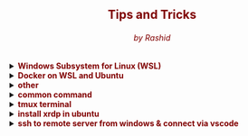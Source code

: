 <center> <h2 style="color:Maroon;">Tips and Tricks</h2> </center>
<center> <h6 style="color:Maroon;">by Rashid</h6> </center>


<details>
<summary><b style="color:Maroon;">Windows Subsystem for Linux (WSL)</b></summary>

**Enable the Windows Subsystem for Linux:**
<sub>Open PowerShell as Administrator (Start menu > PowerShell > right-click > Run as Administrator) and enter this command or enable manually from Control Pannel:
<sub>

```powershell
dism.exe /online /enable-feature /featurename:Microsoft-Windows-Subsystem-Linux /all /norestart
dism.exe /online /enable-feature /featurename:VirtualMachinePlatform /all /norestart
```

<sub>Install WSL command and set to WSL 2 by default<sub>

```powershell
wsl --install
wsl --update
wsl --status
wsl --version
wsl --set-default-version 2
```
<sub>Install Windows Subsystem for Linux (WSL) Distribution using Command<sub>

```powershell
wsl --list --online
# install distribution
wsl --install -d <distroName>
# list of distribution
wsl -l -v
# start distribution
wsl -d <distroName>
# logout distribution
wsl --terminate <distroName>
# uninstall distribution with below command and remove from app
wsl --unregister <distroName>
rm -rf <distro location>
```
<sub> default locaiton of online destro:: C:\Users\islam.rashidul\AppData\Local\Packages\CanonicalGroupLimited.Ubuntu22.04LTS_79rhkp1fndgsc\LocalState</sub>

**Enable same/different version multiple distribution in WSL**

```powershell
wsl -l -v
# export current distribution (Ubuntu-22.04)  
wsl --export Ubuntu-22.04 D:\Software\OS\wsl-distribution\ubuntu-empty.tar.gz
# import distribution (Ubuntu-test-base) from local
wsl --import Ubuntu-test-base D:\Software\OS\wsl-distribution\test-base D:\Software\OS\wsl-distribution\ubuntu-empty.tar.gz
wsl -d Ubuntu-test-base
# import distribution (Ubuntu-test-base-2) from local
wsl --import Ubuntu-test-base-2 D:\Software\OS\wsl-distribution\test-base-2 D:\Software\OS\wsl-distribution\ubuntu-empty.tar.gz
wsl -d Ubuntu-test-base-2
```
**or**
<sub>get distribution manually from below link<sub>

https://cloud-images.ubuntu.com/wsl/

<sub>Must use powershell and following command to download the Ubuntu WSL tarball</sub> 

```powershell
Remove-Item alias:curl
# cd to download location D:\Software\OS\wsl-distribution
curl (("https://cloud-images.ubuntu.com",
"wsl/jammy/current",
"ubuntu-jammy-wsl-amd64-wsl.rootfs.tar.gz") -join "/") `
--output ubuntu-jammy-wsl-amd64-wsl.rootfs.tar.gz 
# wsl --import <Distribution Name> <Installation Folder> <Ubuntu WSL2 Image Tarball path>
wsl --import Ubuntu-22.04-test D:\Software\OS\wsl-distribution\test-base-3 D:\Software\OS\wsl-distribution\ubuntu-jammy-wsl-amd64-wsl.rootfs.tar.gz
wsl -l -v
wsl -d Ubuntu-22.04-test
```

<sub>or other version<sub>

```powershell
Remove-Item alias:curl
# cd to download location D:\Software\OS\wsl-distribution
curl (("https://cloud-images.ubuntu.com",
"wsl/lunar/20231219",
"ubuntu-lunar-wsl-amd64-wsl.rootfs.tar.gz") -join "/") `
--output ubuntu-lunar-wsl-amd64-wsl.rootfs.tar.gz
# wsl --import <Distribution Name> <Installation Folder> <Ubuntu WSL2 Image Tarball path>
wsl --import Ubuntu-23.04-test D:\Software\OS\wsl-distribution\test-base-3 D:\Software\OS\wsl-distribution\ubuntu-lunar-wsl-amd64-wsl.rootfs.tar.gz
wsl -l -v
wsl -d Ubuntu-23.04-test
```
<sub>the environment that it has logged in as the root user instead of a custom user that you set up as part of the "base" environment. The custom user exists, but is not configured as the default. You can either start the environment using:<sub>

<a style="color:Maroon;">sample user: u-2304-wsl-node-01</a>


```bash
# add a new user to system:
NEW_USER=<USERNAME>
# add the user to the sudo group and set password:
useradd -m -G sudo -s /bin/bash "$NEW_USER"
passwd "$NEW_USER"
# switch to default instead of root
tee /etc/wsl.conf <<_EOF
[user]
default=${NEW_USER}
_EOF
```
<sub>/etc/resolv.conf file was automatically generated by WSL. To stop automatic generation of this file, add the following entry to /etc/wsl.conf:<sub>

```bash
# switch to default instead of root
tee /etc/wsl.conf <<_EOF
[network]
generateResolvConf = false
_EOF
```
<sub>systemd support and wsl configuration file /etc/wsl.conf<sub>

```bash
[boot]
systemd=true
```
<sub>verify systemctl<sub>

```bash
systemctl list-unit-files --type=service
```
<sub>Need to close WSL distribution using wsl.exe --shutdown from PowerShell<sub>

<sub>log out and log in again<sub>

```powershell
wsl --terminate <Distribution Name>
wsl -d <Distribution Name>
```

# /.wslconfig file in windows
```
[wsl2]
memory=6GB                  # Make sure you have this amount available to use!
swapFile=E:\\wsl2-swap.vhdx # I put mine off my SSD, but this is optional.

# Another option is to disable swap but if the VM goes out of memory, the
# OOM killer might start killing important processes or the VM may crash.
#
# Uncomment the line below this to use no swap file at all in the WSL 2 VM.
#swap=0
```

**Issues resolution**

* <sub>ping: www.google.com: Temporary failure in name resolution<sub>

```bash
sudo bash -c 'echo "nameserver 8.8.8.8" >> /etc/resolv.conf'
sudo bash -c 'echo "nameserver 8.8.4.4" >> /etc/resolv.conf'

# name resolution for robi
sudo bash -c 'echo "nameserver 10.101.11.67" >> /etc/resolv.conf'


# An IP address of 0.0.0.0 indicates no server is specified
sudo bash -c 'echo "nameserver 0.0.0.0" >> /etc/resolv.conf'
# change time zone
sudo timedatectl set-timezone Asia/Dhaka
```

</details>


<details>
<summary><b style="color:Maroon;">Docker on WSL and Ubuntu</b></summary>

**install Docker Engine on wsl**

https://docs.docker.com/engine/install/ubuntu/

<sub>Prepare system Remove Docker residue</sub>

```bash
sudo apt-get update
sudo apt-get upgrade
for pkg in docker.io docker-doc docker-compose docker-compose-v2 podman-docker containerd runc; do sudo apt-get remove $pkg; done
sudo apt remove docker-desktop
rm -r $HOME/.docker/desktop
sudo rm /usr/local/bin/com.docker.cli
sudo apt purge docker-desktop
```
<sub>Set up the Docker repository</sub>

```bash
# Add Docker's official GPG key:
sudo apt-get update
sudo apt-get install ca-certificates curl
sudo install -m 0755 -d /etc/apt/keyrings
sudo curl -fsSL https://download.docker.com/linux/ubuntu/gpg -o /etc/apt/keyrings/docker.asc
sudo chmod a+r /etc/apt/keyrings/docker.asc
```

```bash
# Add the repository to Apt sources:
echo \
  "deb [arch=$(dpkg --print-architecture) signed-by=/etc/apt/keyrings/docker.asc] https://download.docker.com/linux/ubuntu \
  $(. /etc/os-release && echo "$VERSION_CODENAME") stable" | \
  sudo tee /etc/apt/sources.list.d/docker.list > /dev/null
sudo apt-get update
```

<sub>To install the latest version, run:</sub>

```bash
sudo apt-get install docker-ce docker-ce-cli containerd.io docker-buildx-plugin docker-compose docker-compose-plugin
```
<sub>Or to install Specific version</sub>

```bash
apt-cache madison docker-ce | awk '{ print $3 }'
# list of version for example 5:24.0.0-1~ubuntu.22.04~jammy
VERSION_STRING=5:24.0.0-1~ubuntu.22.04~jammy
sudo apt-get install docker-ce=$VERSION_STRING docker-ce-cli=$VERSION_STRING containerd.io docker-buildx-plugin docker-compose-plugin
```
<sub>Start Docker service</sub>

```bash
sudo service docker start # or sudo systemctl docker start
sudo service docker status # or sudo systemctl docker status
```

<sub>run the hello-world image</sub>

```bash
sudo docker run hello-world
```

<sub>Run Docker as a non-root user</sub>

```bash
USER=<USERNAME> #u-2304-wsl-node-02
sudo groupadd docker

sudo usermod -aG docker $USER

newgrp docker
```

<Sub>if error "Docker is not running" found, reason this errors occurs is because Ubuntu 22.04 LTS uses iptables-nft by default. Need to switch to iptables-legacy so that Docker will work again:</Sub>

```bash
sudo update-alternatives --config iptables
# Enter 1 to select iptables-legacy
sudo service docker start
```
**Install Portainer CE with Docker on WSL / Docker Desktop**

```bash
# First, create the volume that Portainer Server will use to store its database:
docker volume create portainer_data
# download and install the Portainer Server container:
docker run -d -p 8000:8000 -p 9443:9443 --name portainer --restart=always -v /var/run/docker.sock:/var/run/docker.sock -v portainer_data:/data portainer/portainer-ce:latest

**Install docker desktop on ubuntu**

https://docs.docker.com/desktop/install/ubuntu/

<sub>To install docker desktop on nested ubuntu VM need do below steps:
-install ubuntu on hyper-V
-enable hyper-V from powershell
-check kvm in nested ubuntu
</sub>
</details>

<details>
<summary><b style="color:Maroon;">git</b></summary>

```bash
sudo apt install git
git config --global user.name "Your Name"
git config --global user.email "youremail@domain.com"
# set default editor
git config --global color.ui auto
git config --global core.editor "code --wait"
# auto-converting CRLF (carriage return[\r] & line feed[\n])
git config --global core.autocrlf false
git config --global diff.tool vscode
git config --global init.defaultBranch main
ssh-keygen -t ed25519 -C "your_email@example.com"
```

```powershell
# setup SSH in admin powershell
ssh-keygen -t ed25519 -C "rashed6585@gmail.com"
# start the ssh-agent in the background
Get-Service -Name ssh-agent | Set-Service -StartupType Manual
Start-Service ssh-agent
# add ssh
ssh-add C:\Users\rashe\.ssh\id_ed25519
```

```bash
# Copy the SSH public key to your clipboard.
clip < ~/.ssh/id_ed25519.pub

# or
cat ~/.ssh/id_ed25519.pub | clip

# or 
## sudo apt-get install xclip
## alias setclip="xclip -selection c"
## alias getclip="xclip -selection c -o"
cat ~/.ssh/id_ed25519.pub | setclip
getclip

# output
ssh-ed25519 AAAAC3NzaC1lZDI1NTE5BBBIPm9EOXSQ5fNYVtEz40NiggggI3FQZcVmZcuRHGoXqrht rashed6585@gmail.com
# Adding a new SSH key to your GitHub account in setup avater 
```



```mermaid
gitGraph
  commit
  branch develop-1
  commit
  branch develop-2
  checkout develop-2
  commit
  commit
  checkout develop-1
  commit
  commit
  checkout develop-2
  checkout main
  merge develop-1
  checkout main
  merge develop-2
  commit
  commit
```



- create a repository in github eg. project-starship
- main fleet:
```bash
  mkdir project-starship
  echo "command on enterprise ship" > enterprise-fleet.txt
  git init
  git add .
  # or git add main-fleet.txt
  git status -s
  git commit -m "initial enterprise commit"
  echo "action on main ship" >> enterprise-fleet.txt
  git status -s
  git diff
  echo "repair action on main ship" > enterprise-fleet-repair.txt
  # -am is commit all modified files
  git commit -am "commit on enterprise fleet"
  git tag v0.1.0 -m "initial version"
  git log
  git show 234567 # hash name
  # add to remote branch
  git remote add origin https://github.com/rashed6585/project-starship.git
  git branch -M master
  git push -u origin master
  # add branch 
  git branch -M worker
  echo "maintenance on going with worker branch" >> enterprise-fleet-repair.txt
  git commit -m "worker branch created"
  git push -u origin worker
  git checkout -
  git commit -m "merge worker node"
  git merge worker
  # delete branch in local
  git branch -d worker
  # delete branch in remote
  git push https://github.com/rashed6585/project-starship.git --delete worker
  # multiple commit on a single file
  echo "stage for commit-1" >> enterprise-fleet.txt
  echo "stage for commit-2" >> enterprise-fleet.txt
  git add -p
  # merge conflict
  # merge rebase

  # remote branch list
  git remote -v
  git remote show origin
  # remove remote branch list --git remote rm <origin> 
  git remote rm origin
  # git push specific branch
  git push -u origin dev
  # git clone all the branch
  git clone --mirror https://github.com/exampleuser/exampleproject.git
  # git clone --branch <branchname> <remote-repo-url>
  git clone --branch dev https://github.com/exampleuser/exampleproject.git
  # git checkout -b test_env dev
  
```

- side-fleet-01:
```bash
  git branch -M dev
  git checkout dev
  echo "command on site ship" > side-fleet.txt

```




    git remote add origin https://github.com/rashed6585/testing-git.git
    git branch -M master
    git push -u origin master
    # git branch -m <old-name> <new-name>
    git branch -m master home
    echo "edit file with branch (home)" >> readme.md
    




- local user-2:
- push local user-1 to local user-2:
- track history



</details>



<details>
<summary><b style="color:Maroon;">other</b></summary>

* **Uninstall / Remove python3 package**
```bash
sudo apt remove python3
sudo apt autoclean && sudo apt autoremove
```
* **Install python3 package**

https://github.com/parafoxia/python-scripts/tree/main

https://vegastack.com/tutorials/how-to-install-python-3-11-on-ubuntu-22-04/

https://phoenixnap.com/kb/how-to-install-python-3-ubuntu
</details>

<details>
<summary><b style="color:Maroon;">common command</b></summary>


```bash
# switch to root user
sudo -i
# check ip
ip addr
ip a
ip addr show eth0 | grep -oP '(?<=inet\s)\d+(\.\d+){3}'
ip addr | grep eth0
# write to file with our opening
echo "hello world" > my_file.txt
# if need to append
echo "hello universe" >> my_file.txt
# apt installed list
sudo apt list --installed
sudo apt list --installed | grep postgres
# remove sudo prompt and add command
sudo visudo # command: linuxadmin ALL=(ALL) NOPASSWD: ALL
# address resolution protocol
arp -a

netstat -ant | more 
# check the installed package
dpkg -L xrdp

# convert CRLF to LF
dos2unix filename

```
</details>

<details>
<summary><b style="color:Maroon;">tmux terminal</b></summary>


```bash
# get tmux
cd ~
sudo apt update
sudo apt install tmux
# sudo apt -y remove tmux

# configure Tmux
# install Tmux Plugin Manager
git clone https://github.com/tmux-plugins/tpm ~/.tmux/plugins/tpm
cp -f /tmp/linux-configurations/.tmux.conf ~/
# type this in terminal if tmux is already running
tmux source ~/.tmux.conf
# Install plugin: CTRL+b+I
```

<sub>list of commands<sub>

- Create window

  - Create a new: CTRL+b+c
  - rename a window: CTRL+b+,
  - To switch to the next window: CTRL+b+n
  - To switch to the previous: CTRL+b+p
  - list of windows: CTRL+b+w
  - Close a tmux window: CTRL+b+&
  - Panes vertical split: CTRL+b+%
  - Panes horizontal split: CTRL+b+"
  - Move the current pane right: CTRL+b+Arrow key.
  - show pane numbers: CTRL+b+q
  - kill pane: CTRL+b+x
  - swap panes: CTRL+b+o
  - exclude panes to terminal: CTRL+b+!
  - list of active terminal: CTRL+b+s
  - Install plugin: CTRL+b+I
  - Update plugin: CTRL+b+U
  - Uninstall plugin: CTRL+b+u

</details>

<details>
<summary><b style="color:Maroon;">install xrdp in ubuntu</b></summary>

```bash
cd ~
sudo apt update
# install xrdp
sudo apt install xrdp -y
# restart service 
sudo systemctl status xrdp 
# add the xrdp user to the “ssl-cert” group 
sudo adduser xrdp ssl-cert
# or sudo usermod -a -G ssl-cert xrdp

# restart the XRDP service
sudo systemctl restart xrdp
# add ip to firewall
sudo ufw allow from 192.168.0.0/24 to any port 3389
# or sudo ufw allow from 0.0.0.0/0 to any port 3389
# allow port
sudo ufw allow 3389
# reload firewall
sudo ufw reload
sudo ufw status

# install KDE Plasma
sudo apt install kde-plasma-desktop 
```

</details>


<details>
<summary><b style="color:Maroon;">ssh to remote server from windows & connect via vscode</b></summary>

```powershell
# on windows
cd C:\Users\yourUserName\.ssh
ssh-keygen
cp C:\Users\yourUserName\.ssh\id_rsa.pub C:\Users\yourUserName\authorized_keys
# on ubuntu
service ssh status 
# on windows
cd C:\Users\yourUserName\
scp authorized_keys login-id@ubuntu-Host-Ip:~/.ssh
# on ubuntu
chmod 700 ~/.ssh
chmod 600 ~/.ssh/authorized_keys
# on widows remove
rm C:\Users\yourUserName\authorized_keys
# on widows CMD
ssh login-id@ubuntu-Host-Ip
# on windows connect b 


```
</details>